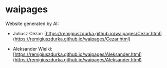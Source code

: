 # waipages

Website generated by AI:

* Juliusz Cezar: [https://remigiuszdurka.github.io/waipages/Cezar.html](https://remigiuszdurka.github.io/waipages/Cezar.html)
  
* Aleksander Wielki: [https://remigiuszdurka.github.io/waipages/Aleksander.html](https://remigiuszdurka.github.io/waipages/Aleksander.html)

